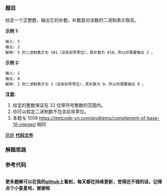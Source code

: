 ### 题目
给定一个正整数，输出它的补数。补数是对该数的二进制表示取反。



**示例 1:**

    
    
    输入: 5
    输出: 2
    解释: 5 的二进制表示为 101（没有前导零位），其补数为 010。所以你需要输出 2 。
    

**示例 2:**

    
    
    输入: 1
    输出: 0
    解释: 1 的二进制表示为 1（没有前导零位），其补数为 0。所以你需要输出 0 。
    



**注意:**

  1. 给定的整数保证在 32 位带符号整数的范围内。
  2. 你可以假定二进制数不包含前导零位。
  3. 本题与 1009 <https://leetcode-cn.com/problems/complement-of-base-10-integer/> 相同

[原题](https://leetcode-cn.com/problems/number-complement/)    **[代码文件]()**


### 解题思路




### 参考代码

```go


```




**更多题解可以在我的[github](https://github.com/LZH139/leetcode_Go)上看到，每天都在持续更新，觉得还不错的话，记得点个小星星哈，谢谢啦**

